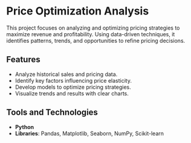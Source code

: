 # Price Optimization Analysis
This project focuses on analyzing and optimizing pricing strategies to maximize revenue and profitability. Using data-driven techniques, it identifies patterns, trends, and opportunities to refine pricing decisions.
## Features
- Analyze historical sales and pricing data.
- Identify key factors influencing price elasticity.
- Develop models to optimize pricing strategies.
- Visualize trends and results with clear charts.

## Tools and Technologies
- **Python**
- **Libraries**: Pandas, Matplotlib, Seaborn, NumPy, Scikit-learn
